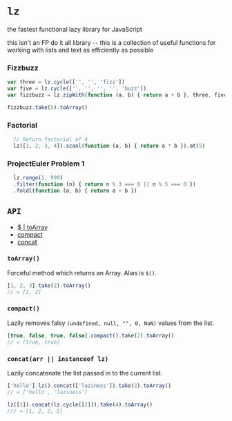 `lz`
==

the fastest functional lazy library for JavaScript

this isn't an FP do it all library -- this is a collection of
useful functions for working with lists and text as efficiently as possible


### Fizzbuzz
```javascript
var three = lz.cycle(['', '', 'fizz'])
var five = lz.cycle(['', '', '', '', 'buzz'])
var fizzbuzz = lz.zipWith(function (a, b) { return a + b }, three, five)

fizzbuzz.take(5).toArray()
```


### Factorial
```javascript
  // Return factorial of 4
  lz([1, 2, 3, 4]).scanl(function (a, b) { return a * b }).at(5)
```


### ProjectEuler Problem 1

```javascript
  lz.range(1, 999)
  .filter(function (n) { return n % 3 === 0 || n % 5 === 0 })
  .foldl(function (a, b) { return a + b })
```



## `API`

* [$ | toArray](#toarray)
* [compact](#compact)
* [concat](#concat)

### `toArray()`

Forceful method which returns an Array. Alias is `$()`.

```javascript
[1, 2, 3].take(2).toArray()
// = [1, 2]
```


### `compact()`

Lazily removes falsy `(undefined, null, "", 0, NaN)` values from the list.

```javascript
[true, false, true, false].compact().take(2).toArray()
// = [true, true]
```


### `concat(arr || instanceof lz)`

Lazily concatenate the list passed in to the current list.

```javascript
['hello'].lz().concat(['laziness']).take(2).toArray()
// = ['hello', 'laziness']

lz([1]).concat(lz.cycle([2])).take(4).toArray()
/// = [1, 2, 2, 2]
```
